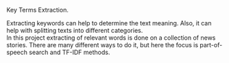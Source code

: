 Key Terms Extraction.


<p>Extracting keywords can help to determine the text meaning. Also, it can help with splitting texts into different categories. <br/>
In this project extracting of relevant words is done on a collection of news stories. There are many different ways to do it, but here the focus is part-of-speech search and TF-IDF methods.</p><br/><br/>
